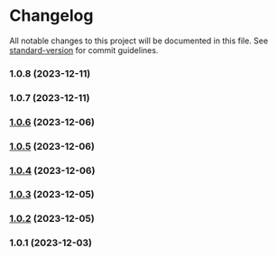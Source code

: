 # Changelog

All notable changes to this project will be documented in this file. See [standard-version](https://github.com/conventional-changelog/standard-version) for commit guidelines.

### 1.0.8 (2023-12-11)

### 1.0.7 (2023-12-11)

### [1.0.6](https://github.com/iqbaaaaalf/askYourNotes/compare/v1.0.5...v1.0.6) (2023-12-06)

### [1.0.5](https://github.com/iqbaaaaalf/askYourNotes/compare/v1.0.4...v1.0.5) (2023-12-06)

### [1.0.4](https://github.com/iqbaaaaalf/askYourNotes/compare/v1.0.2...v1.0.4) (2023-12-06)

### [1.0.3](https://github.com/iqbaaaaalf/askYourNotes/compare/v1.0.2...v1.0.3) (2023-12-05)

### [1.0.2](https://github.com/iqbaaaaalf/askYourNotes/compare/v1.0.1...v1.0.2) (2023-12-05)

### 1.0.1 (2023-12-03)
